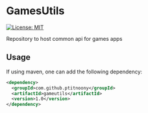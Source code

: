 # GamesUtils

[![License: MIT](https://img.shields.io/badge/License-MIT-yellow.svg)](https://opensource.org/licenses/MIT) 

Repository to host common api for games apps


## Usage

If using maven, one can add the following dependency:

```xml
<dependency>
  <groupId>com.github.ptitnoony</groupId>
  <artifactId>gameutils</artifactId>
  <version>1.0</version>
</dependency>
```